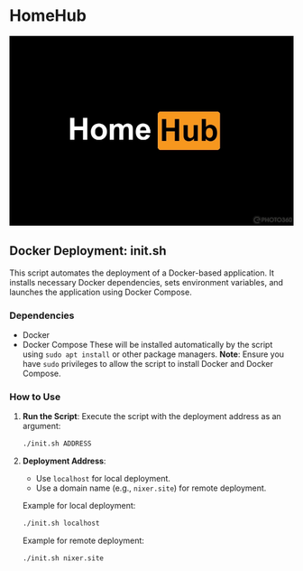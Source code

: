 # HomeHub
![img](homehub.jpg)




## Docker Deployment: init.sh

This script automates the deployment of a Docker-based application. It installs necessary Docker dependencies, sets environment variables, and launches the application using Docker Compose.

### Dependencies

- Docker
- Docker Compose
  These will be installed automatically by the script using `sudo apt install` or other package managers.
  **Note**: Ensure you have `sudo` privileges to allow the script to install Docker and Docker Compose.

### How to Use

1. **Run the Script**: Execute the script with the deployment address as an argument:

   ```bash
   ./init.sh ADDRESS
   ```
2. **Deployment Address**:

   - Use `localhost` for local deployment.
   - Use a domain name (e.g., `nixer.site`) for remote deployment.

   Example for local deployment:

   ```bash
   ./init.sh localhost
   ```
   Example for remote deployment:

   ```bash
   ./init.sh nixer.site
   ```
   

